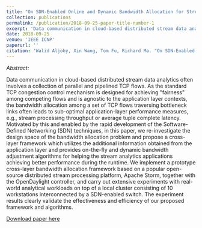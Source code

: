 ```yaml
---
title: "On SDN-Enabled Online and Dynamic Bandwidth Allocation for Stream Analytics"
collection: publications
permalink: /publication/2018-09-25-paper-title-number-1
excerpt: 'Data communication in cloud-based distributed stream data analytics often involves a collection of parallel and pipelined TCP flows. As the standard TCP congestion control mechanism is designed for achieving "fairness" among competing flows and is agnostic to the application layer contexts, the bandwidth allocation among a set of TCP flows traversing bottleneck links often leads to sub-optimal application-layer performance measures, e.g., stream processing throughput or average tuple complete latency. Motivated by this and enabled by the rapid development of the Software-Defined Networking (SDN) techniques, in this paper, we re-investigate the design space of the bandwidth allocation problem and propose a cross-layer framework which utilizes the additional information obtained from the application layer and provides on-the-fly and dynamic bandwidth adjustment algorithms for helping the stream analytics applications achieving better performance during the runtime. We implement a prototype cross-layer bandwidth allocation framework based on a popular open-source distributed stream processing platform, Apache Storm, together with the OpenDaylight controller, and carry out extensive experiments with real-world analytical workloads on top of a local cluster consisting of 10 workstations interconnected by a SDN-enabled switch. The experiment results clearly validate the effectiveness and efficiency of our proposed framework and algorithms.'
date: 2018-09-25
venue: 'IEEE ICNP'
paperurl: ''
citation: 'Walid Aljoby, Xin Wang, Tom Fu, Richard Ma. "On SDN-Enabled Online and Dynamic Bandwidth Allocation for Stream Analytics". <i>IEEE 26th International Conference on Network Protocols (ICNP)</i>, Cambridge, UK.'
---
```

<i> Abstract: </i> 

Data communication in cloud-based distributed stream data analytics often involves a collection of parallel and pipelined TCP flows. As the standard TCP congestion control mechanism is designed for achieving "fairness" among competing flows and is agnostic to the application layer contexts, the bandwidth allocation among a set of TCP flows traversing bottleneck links often leads to sub-optimal application-layer performance measures, e.g., stream processing throughput or average tuple complete latency. Motivated by this and enabled by the rapid development of the Software-Defined Networking (SDN) techniques, in this paper, we re-investigate the design space of the bandwidth allocation problem and propose a cross-layer framework which utilizes the additional information obtained from the application layer and provides on-the-fly and dynamic bandwidth adjustment algorithms for helping the stream analytics applications achieving better performance during the runtime. We implement a prototype cross-layer bandwidth allocation framework based on a popular open-source distributed stream processing platform, Apache Storm, together with the OpenDaylight controller, and carry out extensive experiments with real-world analytical workloads on top of a local cluster consisting of 10 workstations interconnected by a SDN-enabled switch. The experiment results clearly validate the effectiveness and efficiency of our proposed framework and algorithms.

[Download paper here](https://ieeexplore.ieee.org/document/8526818)